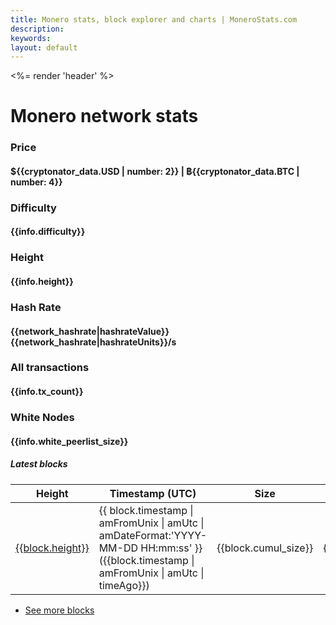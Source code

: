 ```yaml
---
title: Monero stats, block explorer and charts | MoneroStats.com
description:
keywords:
layout: default
---
```


<div ng-controller="MainCtl">

   <%= render 'header' %>

<div class="container">
   <noscript></noscript>
   <div class="row">
     <div class="col-xs-12">
        <h1>Monero network stats</h1>
     </div>
   </div>
  <div class="row">
   <div class="col-md-2 text-center">
      <div class="panel panel-primary">
         <div class="panel-heading">
            <h3 class="panel-title">Price</h3>
         </div>
         <div class="panel-body">
            <h4 data-bind="text: price">${{cryptonator_data.USD | number: 2}} | ฿{{cryptonator_data.BTC | number: 4}}</h4>
         </div>
      </div>
   </div>
   <div class="col-md-2 text-center">
      <div class="panel panel-info">
         <div class="panel-heading">
            <h3 class="panel-title">Difficulty</h3>
         </div>
         <div class="panel-body">
            <h4 data-bind="text: difficulty">{{info.difficulty}}</h4>
         </div>
      </div>
   </div>
   <div class="col-md-2 text-center">
      <div class="panel panel-success">
         <div class="panel-heading">
            <h3 class="panel-title">Height</h3>
         </div>
         <div class="panel-body">
            <h4 data-bind="text: height">{{info.height}}</h4>
         </div>
      </div>
   </div>
   <div class="col-md-2 text-center">
      <div class="panel panel-danger">
         <div class="panel-heading">
            <h3 class="panel-title">Hash Rate</h3>
         </div>
         <div class="panel-body">
            <h4 data-bind="text: hashRate">{{network_hashrate|hashrateValue}} {{network_hashrate|hashrateUnits}}/s</h4>
         </div>
      </div>
   </div>
   <div class="col-md-2 text-center">
      <div class="panel panel-warning">
         <div class="panel-heading">
            <h3 class="panel-title">All transactions</h3>
         </div>
         <div class="panel-body">
            <h4 data-bind="text: emission">{{info.tx_count}}</h4>
         </div>
      </div>
   </div>
   <div class="col-md-2 text-center">
      <div class="panel panel-primary">
         <div class="panel-heading">
            <h3 class="panel-title">White Nodes</h3>
         </div>
         <div class="panel-body">
            <h4 data-bind="text: whiteNode">{{info.white_peerlist_size}}</h4>
         </div>
      </div>
   </div>
</div>

   <div class="row">
      <div class="col-md-12 topmargin">
            <h5>Latest blocks</h5>
               <section class="blockchain">
                  <table class="table">
                     <thead>
                        <tr>
                           <th>Height</th>
                           <th>Timestamp (UTC)</th>
                           <th class="text-center">Size</th>
                           <th class="text-center">Transactions</th>
                           <th>Hash</th>
                        </tr>
                     </thead>
                     <tbody>
                        <tr ng-repeat="block in blocks">
                           <td><a target="_self" href="/blockchain/block/?hash={{block.hash}}">{{block.height}}</a></td>
                           <td><span><span>{{ block.timestamp | amFromUnix | amUtc | amDateFormat:'YYYY-MM-DD HH:mm:ss' }}</span></span><span> (</span><span>{{block.timestamp | amFromUnix | amUtc | timeAgo}}</span><span>)</span></td>
                           <td class="text-center">{{block.cumul_size}}</td>
                           <td class="text-center">{{block.tx_count}}</td>
                           <td><a target="_self" href="/blockchain/block/?hash={{block.hash}}">{{block.hash}}</a></td>
                        </tr>
                     </tbody>
                  </table>
               </section>
                  <ul class="pager">
                     <li><a href="/blockchain/?height={{info.height - 31}}" title="monero blockchain explorer">See more blocks</a></li>
                  </ul>
         </div>
      </div>
   </div>
</div>
<!-- /.container -->

<script src="/js/scripts.js"></script>

<script src="/js/app.js"></script>
